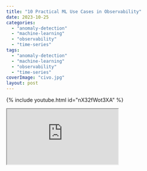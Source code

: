 ```yaml
---
title: "10 Practical ML Use Cases in Observability"
date: 2023-10-25
categories: 
  - "anomaly-detection"
  - "machine-learning"
  - "observability"
  - "time-series"
tags: 
  - "anomaly-detection"
  - "machine-learning"
  - "observability"
  - "time-series"
coverImage: "civo.jpg"
layout: post
---
```


{% include youtube.html id="nX32fWot3XA" %}

<div class="slides-embed">
  <iframe 
    src="https://docs.google.com/presentation/d/e/2PACX-1vSnhtU6BlLLdK9ha0LGo98F_mYeFCy3aL9kgKexJM6a98BCfO2jSXAECqTTn-4vnwDpTTYGMDz4aa5b/embed?start=false&amp;loop=false&amp;delayms=3000" 
    title="10 Practical ML Use Cases in Observability - Google Slides"
    allowfullscreen="true" 
    mozallowfullscreen="true" 
    webkitallowfullscreen="true">
  </iframe>
</div>
